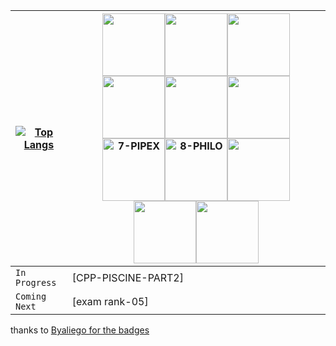 |[![Top Langs](https://github-readme-stats.vercel.app/api/top-langs/?username=OSS-42)](https://github.com/OSS-42/github-readme-stats)|<img src="https://github.com/byaliego/42-project-badges/blob/main/badges/libftm.png" width="100" height="100" /><img src="https://github.com/byaliego/42-project-badges/blob/main/badges/ft_printfm.png" width="100" height="100" /><img src="https://github.com/byaliego/42-project-badges/blob/main/badges/born2berootm.png" width="100" height="100" /><img src="https://github.com/byaliego/42-project-badges/blob/main/badges/get_next_linem.png" width="100" height="100" /><img src="https://github.com/byaliego/42-project-badges/blob/main/badges/push_swape.png" width="100" height="100" /><img src="https://github.com/byaliego/42-project-badges/blob/main/badges/so_longm.png" width="100" height="100" /><img src="https://github.com/byaliego/42-project-badges/blob/main/badges/pipexm.png" width="100" height="100" alt="7-PIPEX"/><img src="https://github.com/byaliego/42-project-badges/blob/main/badges/philosopherse.png" width="100" height="100" alt="8-PHILO"/><img src="https://github.com/byaliego/42-project-badges/blob/main/badges/minishellm.png" width="100" height="100" /><img src="https://github.com/byaliego/42-project-badges/blob/main/badges/cub3dm.png" width="100" height="100" /><img src="https://github.com/byaliego/42-project-badges/blob/main/badges/netpracticem.png" width="100" height="100" />|
|-----------------------------|-----------------------------|
|`In Progress`|[CPP-PISCINE-PART2]|
|`Coming Next`|[exam rank-05]|

thanks to [Byaliego for the badges](https://github.com/byaliego/42-project-badges)
